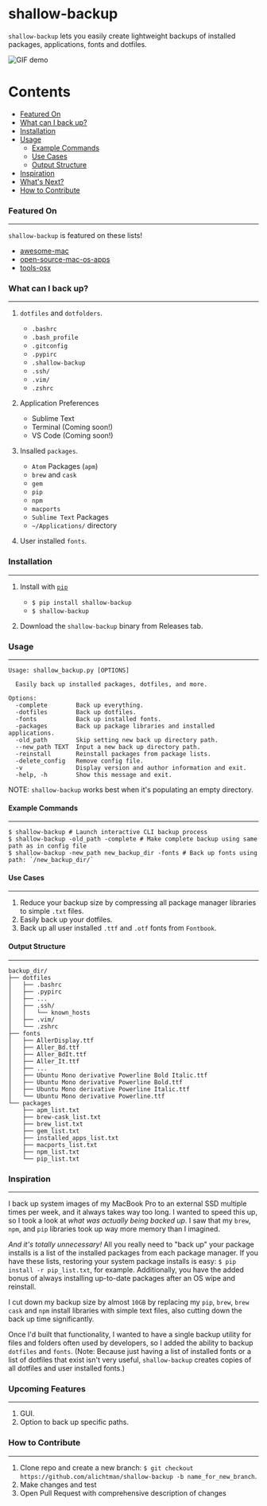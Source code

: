 # shallow-backup

`shallow-backup` lets you easily create lightweight backups of installed packages, applications, fonts and dotfiles.

![GIF demo](img/demo_faster.gif)

Contents
========

 * [Featured On](#featured-on)
 * [What can I back up?](#what-can-i-back-up)
 * [Installation](#installation)
 * [Usage](#usage)
    * [Example Commands](#example-commands)
    * [Use Cases](#use-cases)
    * [Output Structure](#output-structure)
 * [Inspiration](#inspiration)
 * [What's Next?](#whats-next)
 * [How to Contribute](#how-to-contribute)

### Featured On
---

`shallow-backup` is featured on these lists!

* [awesome-mac](https://github.com/jaywcjlove/awesome-mac)
* [open-source-mac-os-apps](https://github.com/serhii-londar/open-source-mac-os-apps)
* [tools-osx](https://github.com/morgant/tools-osx)

### What can I back up?
---

1. `dotfiles` and `dotfolders`.
    * `.bashrc`
    * `.bash_profile`
    * `.gitconfig`
    * `.pypirc`
    * `.shallow-backup`
    * `.ssh/`
    * `.vim/`
    * `.zshrc`

2. Application Preferences
    * Sublime Text
    * Terminal (Coming soon!)
    * VS Code (Coming soon!)

3. Insalled `packages`.
    * `Atom` Packages (`apm`)
    * `brew` and `cask`
    * `gem`
    * `pip`
    * `npm`
    * `macports`
    * `Sublime Text` Packages
    * `~/Applications/` directory

4. User installed `fonts`.

### Installation
---

1. Install with [`pip`](https://pypi.org/project/shallow-backup/)
    + `$ pip install shallow-backup`
    + `$ shallow-backup`

2. Download the `shallow-backup` binary from Releases tab.

### Usage
---

```shell
Usage: shallow_backup.py [OPTIONS]

  Easily back up installed packages, dotfiles, and more.

Options:
  -complete        Back up everything.
  -dotfiles        Back up dotfiles.
  -fonts           Back up installed fonts.
  -packages        Back up package libraries and installed applications.
  -old_path        Skip setting new back up directory path.
  --new_path TEXT  Input a new back up directory path.
  -reinstall       Reinstall packages from package lists.
  -delete_config   Remove config file.
  -v               Display version and author information and exit.
  -help, -h        Show this message and exit.
```

NOTE: `shallow-backup` works best when it's populating an empty directory.

#### Example Commands
---

```shell
$ shallow-backup # Launch interactive CLI backup process
$ shallow-backup -old_path -complete # Make complete backup using same path as in config file
$ shallow-backup -new_path new_backup_dir -fonts # Back up fonts using path: `/new_backup_dir/`
```

#### Use Cases
---

1. Reduce your backup size by compressing all package manager libraries to simple `.txt` files.
2. Easily back up your dotfiles.
3. Back up all user installed `.ttf` and `.otf` fonts from `Fontbook`.

#### Output Structure
---

```shell
backup_dir/
├── dotfiles
│   ├── .bashrc
│   ├── .pypirc
│   ├── ...
│   ├── .ssh/
│   │   └── known_hosts
│   ├── .vim/
│   └── .zshrc
├── fonts
│   ├── AllerDisplay.ttf
│   ├── Aller_Bd.ttf
│   ├── Aller_BdIt.ttf
│   ├── Aller_It.ttf
│   ├── ...
│   ├── Ubuntu Mono derivative Powerline Bold Italic.ttf
│   ├── Ubuntu Mono derivative Powerline Bold.ttf
│   ├── Ubuntu Mono derivative Powerline Italic.ttf
│   └── Ubuntu Mono derivative Powerline.ttf
└── packages
    ├── apm_list.txt
    ├── brew-cask_list.txt
    ├── brew_list.txt
    ├── gem_list.txt
    ├── installed_apps_list.txt
    ├── macports_list.txt
    ├── npm_list.txt
    └── pip_list.txt
```

### Inspiration
---

I back up system images of my MacBook Pro to an external SSD multiple times per week, and it always takes way too long. I wanted to speed this up, so I took a look at *what was actually being backed up*. I saw that my `brew`, `npm`, and `pip` libraries took up way more memory than I imagined.

*And it's totally unnecessary!* All you really need to "back up" your package installs is a list of the installed packages from each package manager. If you have these lists, restoring your system package installs is easy: `$ pip install -r pip_list.txt`, for example. Additionally, you have the added bonus of always installing up-to-date packages after an OS wipe and reinstall.

I cut down my backup size by almost `10GB` by replacing my `pip`, `brew`, `brew cask` and `npm` install libraries with simple text files, also cutting down the back up time significantly.

Once I'd built that functionality, I wanted to have a single backup utility for files and folders often used by developers, so I added the ability to backup `dotfiles` and `fonts`. (Note: Because just having a list of installed fonts or a list of dotfiles that exist isn't very useful, `shallow-backup` creates copies of all dotfiles and user installed fonts.)


### Upcoming Features
---

1. GUI.
2. Option to back up specific paths.

### How to Contribute
---

1. Clone repo and create a new branch: `$ git checkout https://github.com/alichtman/shallow-backup -b name_for_new_branch`.
2. Make changes and test
3. Open Pull Request with comprehensive description of changes
